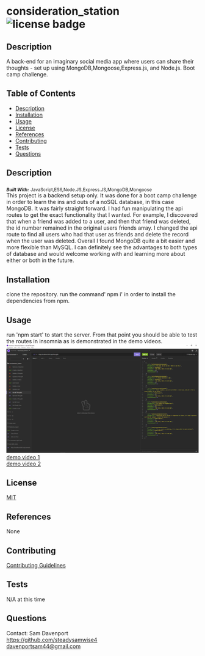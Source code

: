 # consideration_station    ![license badge](https://img.shields.io/badge/License-MIT-<green>)


## Description
A back-end for an imaginary social media app where users can share their thoughts - set up using MongoDB,Mongoose,Express.js, and Node.js. Boot camp challenge.

  
## Table of Contents
* [Description](#description)
* [Installation](#installation)
* [Usage](#usage)
* [License](#license)
* [References](#reference)
* [Contributing](#contributing)
* [Tests](#tests)
* [Questions](#questions)

## Description <a name="description"></a>
<sub>_***Built With:***_</sub> <sub>JavaScript,ES6,Node.JS,Express.JS,MongoDB,Mongoose</sub> </br>
This project is a backend setup only. It was done for a boot camp challenge in order to learn the ins and outs of a noSQL database, in this case MongoDB. It was fairly straight forward. I had fun manipulating the api routes to get the exact functionality that I wanted. For example, I discovered that when a friend was added to a user, and then that friend was deleted, the id number remained in the original users friends array. I changed the api route to find all users who had that user as friends and delete the record when the user was deleted. Overall I found MongoDB quite a bit easier and more flexible than MySQL. I can definitely see the advantages to both types of database and would welcome working with and learning more about either or both in the future.

## Installation <a name="installation"></a>
clone the repository. run the command' npm i' in order to install the dependencies from npm.

## Usage <a name="usage"></a>
 run 'npm start' to start the server. From that point you should be able to test the routes in insomnia as is demonstrated in the demo videos. 
![screenshot of app being tested in insomnia](/public/images/screenshot.png)
[demo video 1](https://watch.screencastify.com/v/Hl3DauLlXz7C2gVsBUER) </br>
[demo video 2](https://watch.screencastify.com/v/4dpyi4w11nOzfhMNPt54)

## License <a name="license"></a>
[MIT](/LICENSE)

## References <a name="reference"></a>
None

## Contributing <a name="contributing"></a>
[Contributing Guidelines](/docs/contribute.txt)

## Tests <a name="tests"></a>
N/A at this time

## Questions <a name="questions"></a>
Contact: Sam Davenport </br>
https://github.com/steadysamwise4 </br>
davenportsam44@gmail.com
    
